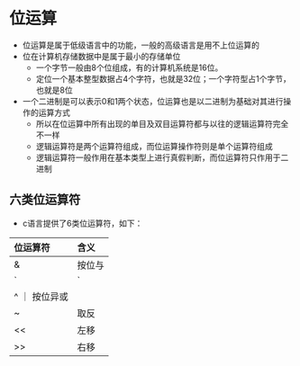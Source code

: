 # 位运算

* 位运算是属于低级语言中的功能，一般的高级语言是用不上位运算的
* 位在计算机存储数据中是属于最小的存储单位
  * 一个字节一般由8个位组成，有的计算机系统是16位。
  * 定位一个基本整型数据占4个字符，也就是32位；一个字符型占1个字节，也就是8位
* 一个二进制是可以表示0和1两个状态，位运算也是以二进制为基础对其进行操作的运算方式
  * 所以在位运算中所有出现的单目及双目运算符都与以往的逻辑运算符完全不一样
  * 逻辑运算符是两个运算符组成，而位运算操作符则是单个运算符组成
  * 逻辑运算符一般作用在基本类型上进行真假判断，而位运算符只作用于二进制

## 六类位运算符
  * c语言提供了6类位运算符，如下：

| 位运算符 | 含义 |
| :---- | :---- |
| & | 按位与 |
| `|` | 按位或 |
| ^ ｜ 按位异或 |
| ~ | 取反 |
| << | 左移 |
| >> | 右移 |
